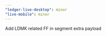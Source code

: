 ```yaml
---
"ledger-live-desktop": minor
"live-mobile": minor
---
```


Add LDMK related FF in segment extra payload
